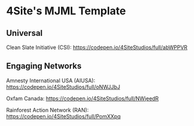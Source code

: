 # 4Site's MJML Template

## Universal

Clean Slate Initiative (CSI): https://codepen.io/4SiteStudios/full/abWPPVR

## Engaging Networks

Amnesty International USA (AIUSA): https://codepen.io/4SiteStudios/full/oNWJJbJ

Oxfam Canada: https://codepen.io/4SiteStudios/full/NWjeedR

Rainforest Action Network (RAN): https://codepen.io/4SiteStudios/full/PomXXpq

